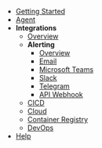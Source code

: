 - [Getting Started](../../get-started/)
- [Agent](../../agent/)
- **Integrations**
  - [Overview](../readme.md)
  - **Alerting**
    - [Overview](./#overview)
    - [Email](./email#email-alerts)
    - [Microsoft Teams](msteams#microsoft-teams)
    - [Slack](slack#slack)
    - [Telegram](telegram#telegram)
    - [API Webhook](api-webhook#api-webhook)
  - [CICD](../cicd/)
  - [Cloud](../cloud/)
  - [Container Registry](../registry/)
  - [DevOps](../devops/)
- [Help](../../help)